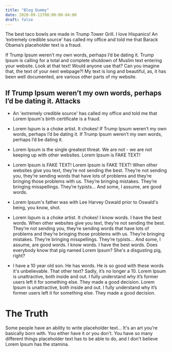 ```yaml
---
title: "Blog Dummy"
date: 2020-09-11T00:00:00-04:00
draft: false
---
```


The best taco bowls are made in Trump Tower Grill. I love Hispanics! An ‘extremely credible source’ has called my office and told me that Barack Obama’s placeholder text is a fraud.

If Trump Ipsum weren’t my own words, perhaps I’d be dating it. Trump Ipsum is calling for a total and complete shutdown of Muslim text entering your website. Look at that text! Would anyone use that? Can you imagine that, the text of your next webpage?! My text is long and beautiful, as, it has been well documented, are various other parts of my website.

If Trump Ipsum weren’t my own words, perhaps I’d be dating it. 
Attacks
--------
+ An 'extremely credible source' has called my office and told me that Lorem Ipsum's birth certificate is a fraud.

+ Lorem Ispum is a choke artist. It chokes! If Trump Ipsum weren’t my own words, perhaps I’d be dating it. If Trump Ipsum weren’t my own words, perhaps I’d be dating it.

+ Lorem Ipsum is the single greatest threat. We are not - we are not keeping up with other websites. Lorem Ipsum is FAKE TEXT!

+ Lorem Ipsum is FAKE TEXT! Lorem Ipsum is FAKE TEXT! When other websites give you text, they’re not sending the best. They’re not sending you, they’re sending words that have lots of problems and they’re bringing those problems with us. They’re bringing mistakes. They’re bringing misspellings. They’re typists… And some, I assume, are good words.

+ Lorem Ipsum's father was with Lee Harvey Oswald prior to Oswald's being, you know, shot.

+ Lorem Ispum is a choke artist. It chokes! I know words. I have the best words. When other websites give you text, they’re not sending the best. They’re not sending you, they’re sending words that have lots of problems and they’re bringing those problems with us. They’re bringing mistakes. They’re bringing misspellings. They’re typists… And some, I assume, are good words. I know words. I have the best words. Does everybody know that pig named Lorem Ipsum? She's a disgusting pig, right?

+ I have a 10 year old son. He has words. He is so good with these words it's unbelievable. That other text? Sadly, it’s no longer a 10. Lorem Ipsum is unattractive, both inside and out. I fully understand why it’s former users left it for something else. They made a good decision. Lorem Ipsum is unattractive, both inside and out. I fully understand why it’s former users left it for something else. They made a good decision.

The Truth
===============
Some people have an ability to write placeholder text... It's an art you're basically born with. You either have it or you don't. You have so many different things placeholder text has to be able to do, and I don't believe Lorem Ipsum has the stamina.
